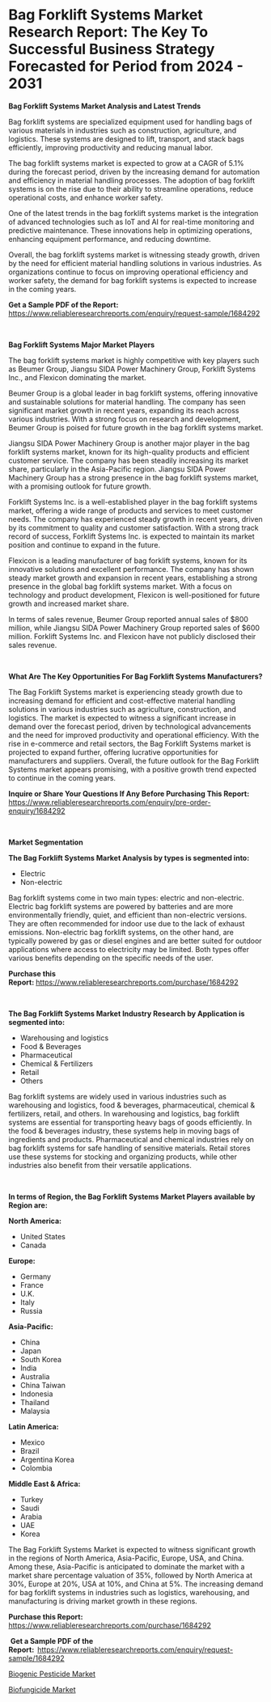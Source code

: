 <p><h1>Bag Forklift Systems Market Research Report: The Key To Successful Business Strategy Forecasted for Period from 2024 - 2031</h1></p><p><strong>Bag Forklift Systems Market Analysis and Latest Trends</strong></p>
<p><p>Bag forklift systems are specialized equipment used for handling bags of various materials in industries such as construction, agriculture, and logistics. These systems are designed to lift, transport, and stack bags efficiently, improving productivity and reducing manual labor.</p><p>The bag forklift systems market is expected to grow at a CAGR of 5.1% during the forecast period, driven by the increasing demand for automation and efficiency in material handling processes. The adoption of bag forklift systems is on the rise due to their ability to streamline operations, reduce operational costs, and enhance worker safety.</p><p>One of the latest trends in the bag forklift systems market is the integration of advanced technologies such as IoT and AI for real-time monitoring and predictive maintenance. These innovations help in optimizing operations, enhancing equipment performance, and reducing downtime.</p><p>Overall, the bag forklift systems market is witnessing steady growth, driven by the need for efficient material handling solutions in various industries. As organizations continue to focus on improving operational efficiency and worker safety, the demand for bag forklift systems is expected to increase in the coming years.</p></p>
<p><strong>Get a Sample PDF of the Report:&nbsp;</strong> <a href="https://www.reliableresearchreports.com/enquiry/request-sample/1684292">https://www.reliableresearchreports.com/enquiry/request-sample/1684292</a></p>
<p>&nbsp;</p>
<p><strong>Bag Forklift Systems Major Market Players</strong></p>
<p><p>The bag forklift systems market is highly competitive with key players such as Beumer Group, Jiangsu SIDA Power Machinery Group, Forklift Systems Inc., and Flexicon dominating the market.</p><p>Beumer Group is a global leader in bag forklift systems, offering innovative and sustainable solutions for material handling. The company has seen significant market growth in recent years, expanding its reach across various industries. With a strong focus on research and development, Beumer Group is poised for future growth in the bag forklift systems market.</p><p>Jiangsu SIDA Power Machinery Group is another major player in the bag forklift systems market, known for its high-quality products and efficient customer service. The company has been steadily increasing its market share, particularly in the Asia-Pacific region. Jiangsu SIDA Power Machinery Group has a strong presence in the bag forklift systems market, with a promising outlook for future growth.</p><p>Forklift Systems Inc. is a well-established player in the bag forklift systems market, offering a wide range of products and services to meet customer needs. The company has experienced steady growth in recent years, driven by its commitment to quality and customer satisfaction. With a strong track record of success, Forklift Systems Inc. is expected to maintain its market position and continue to expand in the future.</p><p>Flexicon is a leading manufacturer of bag forklift systems, known for its innovative solutions and excellent performance. The company has shown steady market growth and expansion in recent years, establishing a strong presence in the global bag forklift systems market. With a focus on technology and product development, Flexicon is well-positioned for future growth and increased market share.</p><p>In terms of sales revenue, Beumer Group reported annual sales of $800 million, while Jiangsu SIDA Power Machinery Group reported sales of $600 million. Forklift Systems Inc. and Flexicon have not publicly disclosed their sales revenue.</p></p>
<p>&nbsp;</p>
<p><strong>What Are The Key Opportunities For Bag Forklift Systems Manufacturers?</strong></p>
<p><p>The Bag Forklift Systems market is experiencing steady growth due to increasing demand for efficient and cost-effective material handling solutions in various industries such as agriculture, construction, and logistics. The market is expected to witness a significant increase in demand over the forecast period, driven by technological advancements and the need for improved productivity and operational efficiency. With the rise in e-commerce and retail sectors, the Bag Forklift Systems market is projected to expand further, offering lucrative opportunities for manufacturers and suppliers. Overall, the future outlook for the Bag Forklift Systems market appears promising, with a positive growth trend expected to continue in the coming years.</p></p>
<p><strong>Inquire or Share Your Questions If Any Before Purchasing This Report:</strong> <a href="https://www.reliableresearchreports.com/enquiry/pre-order-enquiry/1684292">https://www.reliableresearchreports.com/enquiry/pre-order-enquiry/1684292</a></p>
<p>&nbsp;</p>
<p><strong>Market Segmentation</strong></p>
<p><strong>The Bag Forklift Systems Market Analysis by types is segmented into:</strong></p>
<p><ul><li>Electric</li><li>Non-electric</li></ul></p>
<p><p>Bag forklift systems come in two main types: electric and non-electric. Electric bag forklift systems are powered by batteries and are more environmentally friendly, quiet, and efficient than non-electric versions. They are often recommended for indoor use due to the lack of exhaust emissions. Non-electric bag forklift systems, on the other hand, are typically powered by gas or diesel engines and are better suited for outdoor applications where access to electricity may be limited. Both types offer various benefits depending on the specific needs of the user.</p></p>
<p><strong>Purchase this Report:&nbsp;</strong><a href="https://www.reliableresearchreports.com/purchase/1684292">https://www.reliableresearchreports.com/purchase/1684292</a></p>
<p>&nbsp;</p>
<p><strong>The Bag Forklift Systems Market Industry Research by Application is segmented into:</strong></p>
<p><ul><li>Warehousing and logistics</li><li>Food & Beverages</li><li>Pharmaceutical</li><li>Chemical & Fertilizers</li><li>Retail</li><li>Others</li></ul></p>
<p><p>Bag forklift systems are widely used in various industries such as warehousing and logistics, food & beverages, pharmaceutical, chemical & fertilizers, retail, and others. In warehousing and logistics, bag forklift systems are essential for transporting heavy bags of goods efficiently. In the food & beverages industry, these systems help in moving bags of ingredients and products. Pharmaceutical and chemical industries rely on bag forklift systems for safe handling of sensitive materials. Retail stores use these systems for stocking and organizing products, while other industries also benefit from their versatile applications.</p></p>
<p>&nbsp;</p>
<p><strong>In terms of Region, the Bag Forklift Systems Market Players available by Region are:</strong></p>
<p>
    <p> <strong> North America: </strong>
        <ul>
            <li>United States</li>
            <li>Canada</li>
        </ul>
        </p> 
    <p> <strong> Europe: </strong>
        <ul>
            <li>Germany</li>
            <li>France</li>
            <li>U.K.</li>
            <li>Italy</li>
            <li>Russia</li>
        </ul>
        </p> 
    <p> <strong> Asia-Pacific: </strong>
        <ul>
            <li>China</li>
            <li>Japan</li>
            <li>South Korea</li>
            <li>India</li>
            <li>Australia</li>
            <li>China Taiwan</li>
            <li>Indonesia</li>
            <li>Thailand</li>
            <li>Malaysia</li>
        </ul>
        </p> 
    <p> <strong> Latin America: </strong>
        <ul>
            <li>Mexico</li>
            <li>Brazil</li>
            <li>Argentina Korea</li>
            <li>Colombia</li>
        </ul>
        </p> 
    <p> <strong> Middle East & Africa: </strong>
        <ul>
            <li>Turkey</li>
            <li>Saudi</li>
            <li>Arabia</li>
            <li>UAE</li>
            <li>Korea</li>
        </ul>
    </p>
    </p>
<p><p>The Bag Forklift Systems Market is expected to witness significant growth in the regions of North America, Asia-Pacific, Europe, USA, and China. Among these, Asia-Pacific is anticipated to dominate the market with a market share percentage valuation of 35%, followed by North America at 30%, Europe at 20%, USA at 10%, and China at 5%. The increasing demand for bag forklift systems in industries such as logistics, warehousing, and manufacturing is driving market growth in these regions.</p></p>
<p><strong>Purchase this Report: </strong><a href="https://www.reliableresearchreports.com/purchase/1684292">https://www.reliableresearchreports.com/purchase/1684292</a></p>
<p>&nbsp;<strong>Get a Sample PDF of the Report:&nbsp;&nbsp;</strong><a href="https://www.reliableresearchreports.com/enquiry/request-sample/1684292">https://www.reliableresearchreports.com/enquiry/request-sample/1684292</a></p>
<p><strong></strong></p>
<p><p><a href="https://issuu.com/reportprime-2/docs/biogenic-pesticide-market-size-2030.pptx">Biogenic Pesticide Market</a></p><p><a href="https://issuu.com/reportprime-2/docs/biofungicide-market-size-2030.pptx">Biofungicide Market</a></p></p>